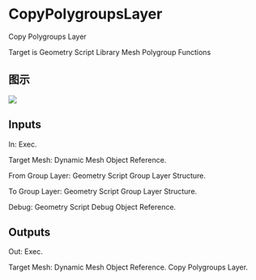 # CopyPolygroupsLayer

Copy Polygroups Layer

Target is Geometry Script Library Mesh Polygroup Functions

## 图示

![]($-20221218-19123715.png)

## Inputs

In: Exec.

Target Mesh: Dynamic Mesh Object Reference.

From Group Layer: Geometry Script Group Layer Structure.

To Group Layer: Geometry Script Group Layer Structure.

Debug: Geometry Script Debug Object Reference.  

## Outputs

Out: Exec.

Target Mesh: Dynamic Mesh Object Reference. Copy Polygroups Layer.

